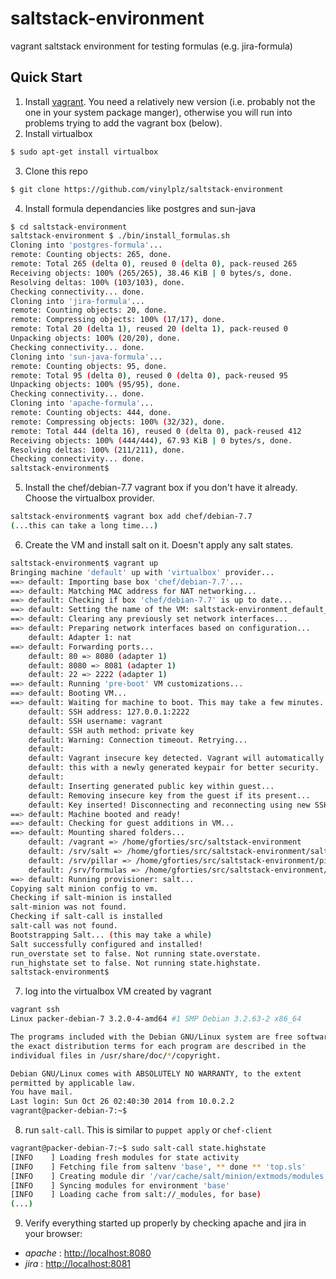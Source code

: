 # saltstack-environment
vagrant saltstack environment for testing formulas (e.g. jira-formula)

## Quick Start
1. Install [vagrant](https://www.vagrantup.com/downloads.html).  You need a 
relatively new version (i.e. probably not the one in your system package manger),
otherwise you will run into problems trying to add the vagrant box (below).
2. Install virtualbox

  ```bash
  $ sudo apt-get install virtualbox
  ```
  
3. Clone this repo

  ```bash
  $ git clone https://github.com/vinylplz/saltstack-environment
  ```
  
4. Install formula dependancies like postgres and sun-java

  ```bash
  $ cd saltstack-environment
  saltstack-environment $ ./bin/install_formulas.sh
  Cloning into 'postgres-formula'...
  remote: Counting objects: 265, done.
  remote: Total 265 (delta 0), reused 0 (delta 0), pack-reused 265
  Receiving objects: 100% (265/265), 38.46 KiB | 0 bytes/s, done.
  Resolving deltas: 100% (103/103), done.
  Checking connectivity... done.
  Cloning into 'jira-formula'...
  remote: Counting objects: 20, done.
  remote: Compressing objects: 100% (17/17), done.
  remote: Total 20 (delta 1), reused 20 (delta 1), pack-reused 0
  Unpacking objects: 100% (20/20), done.
  Checking connectivity... done.
  Cloning into 'sun-java-formula'...
  remote: Counting objects: 95, done.
  remote: Total 95 (delta 0), reused 0 (delta 0), pack-reused 95
  Unpacking objects: 100% (95/95), done.
  Checking connectivity... done.
  Cloning into 'apache-formula'...
  remote: Counting objects: 444, done.
  remote: Compressing objects: 100% (32/32), done.
  remote: Total 444 (delta 16), reused 0 (delta 0), pack-reused 412
  Receiving objects: 100% (444/444), 67.93 KiB | 0 bytes/s, done.
  Resolving deltas: 100% (211/211), done.
  Checking connectivity... done.
  saltstack-environment$
  ```

5. Install the chef/debian-7.7 vagrant box if you don't have it already.  Choose the virtualbox provider.

  ```bash
  saltstack-environment$ vagrant box add chef/debian-7.7
  (...this can take a long time...)
  ```

6. Create the VM and install salt on it.  Doesn't apply any salt states.

  ```bash
  saltstack-environment$ vagrant up
  Bringing machine 'default' up with 'virtualbox' provider...
  ==> default: Importing base box 'chef/debian-7.7'...
  ==> default: Matching MAC address for NAT networking...
  ==> default: Checking if box 'chef/debian-7.7' is up to date...
  ==> default: Setting the name of the VM: saltstack-environment_default_1427484559112_17615
  ==> default: Clearing any previously set network interfaces...
  ==> default: Preparing network interfaces based on configuration...
      default: Adapter 1: nat
  ==> default: Forwarding ports...
      default: 80 => 8080 (adapter 1)
      default: 8080 => 8081 (adapter 1)
      default: 22 => 2222 (adapter 1)
  ==> default: Running 'pre-boot' VM customizations...
  ==> default: Booting VM...
  ==> default: Waiting for machine to boot. This may take a few minutes...
      default: SSH address: 127.0.0.1:2222
      default: SSH username: vagrant
      default: SSH auth method: private key
      default: Warning: Connection timeout. Retrying...
      default: 
      default: Vagrant insecure key detected. Vagrant will automatically replace
      default: this with a newly generated keypair for better security.
      default: 
      default: Inserting generated public key within guest...
      default: Removing insecure key from the guest if its present...
      default: Key inserted! Disconnecting and reconnecting using new SSH key...
  ==> default: Machine booted and ready!
  ==> default: Checking for guest additions in VM...
  ==> default: Mounting shared folders...
      default: /vagrant => /home/gforties/src/saltstack-environment
      default: /srv/salt => /home/gforties/src/saltstack-environment/salt
      default: /srv/pillar => /home/gforties/src/saltstack-environment/pillar
      default: /srv/formulas => /home/gforties/src/saltstack-environment/formulas
  ==> default: Running provisioner: salt...
  Copying salt minion config to vm.
  Checking if salt-minion is installed
  salt-minion was not found.
  Checking if salt-call is installed
  salt-call was not found.
  Bootstrapping Salt... (this may take a while)
  Salt successfully configured and installed!
  run_overstate set to false. Not running state.overstate.
  run_highstate set to false. Not running state.highstate.
  saltstack-environment$
  ```
  
7. log into the virtualbox VM created by vagrant

  ```bash
  vagrant ssh
  Linux packer-debian-7 3.2.0-4-amd64 #1 SMP Debian 3.2.63-2 x86_64
  
  The programs included with the Debian GNU/Linux system are free software;
  the exact distribution terms for each program are described in the
  individual files in /usr/share/doc/*/copyright.
  
  Debian GNU/Linux comes with ABSOLUTELY NO WARRANTY, to the extent
  permitted by applicable law.
  You have mail.
  Last login: Sun Oct 26 02:40:30 2014 from 10.0.2.2
  vagrant@packer-debian-7:~$
  ```

8. run `salt-call`.  This is similar to `puppet apply` or `chef-client`

  ```bash
  vagrant@packer-debian-7:~$ sudo salt-call state.highstate
  [INFO    ] Loading fresh modules for state activity
  [INFO    ] Fetching file from saltenv 'base', ** done ** 'top.sls'
  [INFO    ] Creating module dir '/var/cache/salt/minion/extmods/modules'
  [INFO    ] Syncing modules for environment 'base'
  [INFO    ] Loading cache from salt://_modules, for base)
  (...)
  ```
9. Verify everything started up properly by checking apache and jira in your browser:  

  * *apache* : [http://localhost:8080](http://localhost:8080)
  * *jira*   : [http://localhost:8081](http://localhost:8081)

